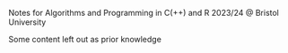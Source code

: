 Notes for Algorithms and Programming in C(++) and R 2023/24 @ Bristol University

Some content left out as prior knowledge
